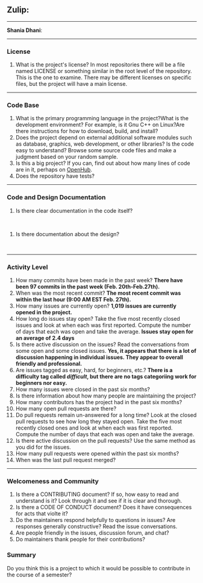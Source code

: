 ## **Zulip**:


---

**Shania Dhani**:


---


### License

1. What is the project's license?
In most repositories there will be a file named LICENSE or something similar in
the root level of the repository. This is the one to examine. There may be
different licenses on specific files, but the project will have a main license.

---

### Code Base


1. What is the primary programming language in the project?What is the development environment? For example, is it Gnu C++ on Linux?Are there instructions for how to download, build, and install?
2. Does the project depend on external additional software modules such as database,  graphics, web development, or other libraries? Is the code easy to understand? Browse some source code files and make a judgment based on your random sample.
3. Is this a big project? If you can, find out about how many lines of code are in it, perhaps on [OpenHub](https://www.openhub.net/).
4. Does the repository have tests?
---

### Code and Design Documentation
1. Is there clear documentation in the code itself?
<br>

1. Is there documentation about the design?
<br>


---


### Activity Level


1. How many commits have been made in the past week? **There have been 97 commits in the past week (Feb. 20th-Feb.27th).**
2. When was the most recent commit? **The most recent commit was within the last hour (9:00 AM EST Feb. 27th).**
3. How many issues are currently open? **1,019 issues are currently opened in the project.**
4. How long do issues stay open? Take the five most recently closed issues and look at when each was first reported. Compute the number of days that each was open and take the average. **Issues stay open for an average of 2.4 days**
5. Is there active discussion on the issues? Read the conversations from some open and some closed issues. **Yes, it appears that there is a lot of discussion happening in individual issues. They appear to overall friendly and professional.**
6. Are issues tagged as easy, hard, for beginners, etc.? **There is a difficulty tag called *difficult*, but there are no tags categoriing work for beginners nor easy.**
7. How many issues were closed in the past six months?
8. Is there information about how many people are maintaining the project?
9. How many contributors has the project had in the past six months?
10. How many open pull requests are there?
11. Do pull requests remain un-answered for a long time? Look at the closed pull requests to see how long they stayed open. Take the five most recently closed ones and look at when each was first reported. Compute the number of days that each was open and take the average.
12. Is there active discussion on the pull requests? Use the same method as you did for the issues.
13. How many pull requests were opened within the past six months?
14. When was the last  pull request  merged?

---
### Welcomeness and Community

1. Is there a CONTRIBUTING document? If so, how easy to read and understand is it? Look through it and see if it is clear and thorough.
2. Is there a CODE OF CONDUCT document? Does it have consequences for acts that violte it?
3. Do the maintainers respond helpfully to questions in issues? Are responses generally constructive? Read the issue conversations.
4. Are people friendly in the issues, discussion forum, and chat?
5. Do maintainers thank people for their contributions?

### Summary
Do you think  this is a project to which it would be possible to contribute in the
course of a semester?
